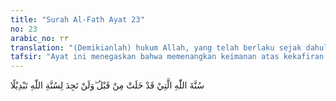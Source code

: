 ```yaml
---
title: "Surah Al-Fath Ayat 23"
no: 23
arabic_no: ٢٣
translation: "(Demikianlah) hukum Allah, yang telah berlaku sejak dahulu, kamu sekali-kali tidak akan menemukan perubahan pada hukum Allah itu. "
tafsir: "Ayat ini menegaskan bahwa memenangkan keimanan atas kekafiran dan menghapus yang batil dengan yang hak telah menjadi sunah (hukum) Allah yang berlaku bagi seluruh makhluk ciptaan-Nya sejak dahulu sampai sekarang, dan untuk masa yang akan datang. Tidak ada satu pun dari makhluk yang ada di alam semesta ini yang dapat mengubah sunah-Nya itu."
---
```

سُنَّةَ اللّٰهِ الَّتِيْ قَدْ خَلَتْ مِنْ قَبْلُ  ۖوَلَنْ تَجِدَ لِسُنَّةِ اللّٰهِ تَبْدِيْلًا 